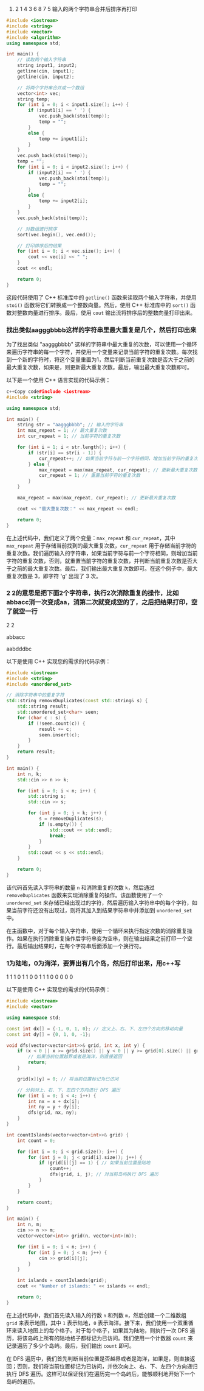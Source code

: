 1. 2 1 4 3
   6 8 7 5
   输入的两个字符串合并后排序再打印

```c++
#include <iostream>
#include <string>
#include <vector>
#include <algorithm>
using namespace std;

int main() {
    // 读取两个输入字符串
    string input1, input2;
    getline(cin, input1);
    getline(cin, input2);

    // 将两个字符串合并成一个数组
    vector<int> vec;
    string temp;
    for (int i = 0; i < input1.size(); i++) {
        if (input1[i] == ' ') {
            vec.push_back(stoi(temp));
            temp = "";
        }
        else {
            temp += input1[i];
        }
    }
    vec.push_back(stoi(temp));
    temp = "";
    for (int i = 0; i < input2.size(); i++) {
        if (input2[i] == ' ') {
            vec.push_back(stoi(temp));
            temp = "";
        }
        else {
            temp += input2[i];
        }
    }
    vec.push_back(stoi(temp));

    // 对数组进行排序
    sort(vec.begin(), vec.end());

    // 打印排序后的结果
    for (int i = 0; i < vec.size(); i++) {
        cout << vec[i] << " ";
    }
    cout << endl;

    return 0;
}
```

这段代码使用了 C++ 标准库中的 `getline()` 函数来读取两个输入字符串，并使用 `stoi()` 函数将它们转换成一个整数向量。然后，使用 C++ 标准库中的 `sort()` 函数对整数向量进行排序。最后，使用 `cout` 输出流将排序后的整数向量打印出来。



### 找出类似aagggbbbb这样的字符串里最大重复是几个，然后打印出来

为了找出类似 "aagggbbbb" 这样的字符串中最大重复的次数，可以使用一个循环来遍历字符串的每一个字符，并使用一个变量来记录当前字符的重复次数。每次找到一个新的字符时，将这个变量重置为1，然后判断当前重复次数是否大于之前的最大重复次数，如果是，则更新最大重复次数。最后，输出最大重复次数即可。

以下是一个使用 C++ 语言实现的代码示例：

```c++
c++Copy code#include <iostream>
#include <string>

using namespace std;

int main() {
    string str = "aagggbbbb"; // 输入的字符串
    int max_repeat = 1; // 最大重复次数
    int cur_repeat = 1; // 当前字符的重复次数

    for (int i = 1; i < str.length(); i++) {
        if (str[i] == str[i - 1]) {
            cur_repeat++; // 如果当前字符与前一个字符相同，增加当前字符的重复次数
        } else {
            max_repeat = max(max_repeat, cur_repeat); // 更新最大重复次数
            cur_repeat = 1; // 重置当前字符的重复次数
        }
    }

    max_repeat = max(max_repeat, cur_repeat); // 更新最大重复次数

    cout << "最大重复次数：" << max_repeat << endl;

    return 0;
}
```

在上述代码中，我们定义了两个变量：`max_repeat` 和 `cur_repeat`，其中 `max_repeat` 用于存储当前找到的最大重复次数，`cur_repeat` 用于存储当前字符的重复次数。我们遍历输入的字符串，如果当前字符与前一个字符相同，则增加当前字符的重复次数，否则，就重置当前字符的重复次数，并判断当前重复次数是否大于之前的最大重复次数。最后，我们输出最大重复次数即可。在这个例子中，最大重复次数是 3，即字符 'g' 出现了 3 次。



### 2 2的意思是把下面2个字符串，执行2次消除重复的操作，比如abbacc消一次变成aa，消第二次就变成空的了，之后把结果打印，空了就空一行

2 2 

abbacc 

aabdddbc 

以下是使用 C++ 实现您的需求的代码示例：

```c++
#include <iostream>
#include <string>
#include <unordered_set>

// 消除字符串中的重复字符
std::string removeDuplicates(const std::string& s) {
    std::string result;
    std::unordered_set<char> seen;
    for (char c : s) {
        if (!seen.count(c)) {
            result += c;
            seen.insert(c);
        }
    }
    return result;
}

int main() {
    int n, k;
    std::cin >> n >> k;

    for (int i = 0; i < n; i++) {
        std::string s;
        std::cin >> s;

        for (int j = 0; j < k; j++) {
            s = removeDuplicates(s);
            if (s.empty()) {
                std::cout << std::endl;
                break;
            }
        }
        std::cout << s << std::endl;
    }

    return 0;
}
```

该代码首先读入字符串的数量 `n` 和消除重复的次数 `k`，然后通过 `removeDuplicates` 函数来实现消除重复的操作。该函数使用了一个 `unordered_set` 来存储已经出现过的字符，然后遍历输入字符串中的每个字符，如果当前字符还没有出现过，则将其加入到结果字符串中并添加到 `unordered_set` 中。

在主函数中，对于每个输入字符串，使用一个循环来执行指定次数的消除重复操作。如果在执行消除重复操作后字符串变为空串，则在输出结果之前打印一个空行。最后输出结果时，在每个字符串后面添加一个换行符。



### 1为陆地，0为海洋，要算出有几个岛，然后打印出来，用c++写

1 1 1 0
1 1 0 0
1 1 1 0
0 0 0 0

以下是使用 C++ 实现您的需求的代码示例：

```c++
#include <iostream>
#include <vector>

using namespace std;

const int dx[] = {-1, 0, 1, 0}; // 定义上、右、下、左四个方向的移动向量
const int dy[] = {0, 1, 0, -1};

void dfs(vector<vector<int>>& grid, int x, int y) {
    if (x < 0 || x >= grid.size() || y < 0 || y >= grid[0].size() || grid[x][y] == 0) {
        // 如果当前位置越界或者是海洋，则直接返回
        return;
    }

    grid[x][y] = 0; // 将当前位置标记为已访问

    // 分别对上、右、下、左四个方向进行 DFS 遍历
    for (int i = 0; i < 4; i++) {
        int nx = x + dx[i];
        int ny = y + dy[i];
        dfs(grid, nx, ny);
    }
}

int countIslands(vector<vector<int>>& grid) {
    int count = 0;

    for (int i = 0; i < grid.size(); i++) {
        for (int j = 0; j < grid[i].size(); j++) {
            if (grid[i][j] == 1) { // 如果当前位置是陆地
                count++;
                dfs(grid, i, j); // 对当前岛屿执行 DFS 遍历
            }
        }
    }

    return count;
}

int main() {
    int n, m;
    cin >> n >> m;
    vector<vector<int>> grid(n, vector<int>(m));

    for (int i = 0; i < n; i++) {
        for (int j = 0; j < m; j++) {
            cin >> grid[i][j];
        }
    }

    int islands = countIslands(grid);
    cout << "Number of islands: " << islands << endl;

    return 0;
}
```

在上述代码中，我们首先读入输入的行数 `n` 和列数 `m`，然后创建一个二维数组 `grid` 来表示地图，其中 `1` 表示陆地，`0` 表示海洋。接下来，我们使用一个双重循环来读入地图上的每个格子。对于每个格子，如果其为陆地，则执行一次 DFS 遍历，将该岛屿上所有的陆地格子都标记为已访问。我们使用一个计数器 `count` 来记录遍历了多少个岛屿。最后，我们输出 `count` 即可。

在 DFS 遍历中，我们首先判断当前位置是否越界或者是海洋，如果是，则直接返回；否则，我们将当前位置标记为已访问，并依次向上、右、下、左四个方向递归执行 DFS 遍历。这样可以保证我们在遍历完一个岛屿后，能够顺利地开始下一个岛屿的遍历。